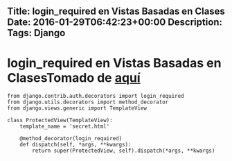 Title: login_required en Vistas Basadas en Clases
Date: 2016-01-29T06:42:23+00:00
Description: 
Tags: Django
---
# login_required en Vistas Basadas en ClasesTomado de [aquí](https://docs.djangoproject.com/en/1.8/topics/class-based-views/intro/#decorating-the-class)

```
from django.contrib.auth.decorators import login_required
from django.utils.decorators import method_decorator
from django.views.generic import TemplateView

class ProtectedView(TemplateView):
    template_name = 'secret.html'

    @method_decorator(login_required)
    def dispatch(self, *args, **kwargs):
        return super(ProtectedView, self).dispatch(*args, **kwargs)
```
